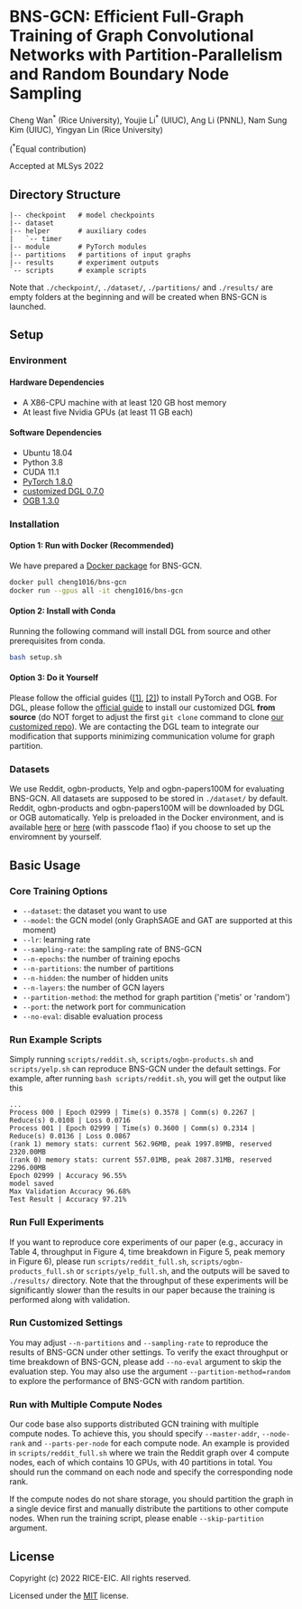 # BNS-GCN: Efficient Full-Graph Training of Graph Convolutional Networks with Partition-Parallelism and Random Boundary Node Sampling

Cheng Wan<sup>\*</sup> (Rice University), Youjie Li<sup>\*</sup> (UIUC), Ang Li (PNNL), Nam Sung Kim (UIUC), Yingyan Lin (Rice University)

(<sup>\*</sup>Equal contribution)

Accepted at MLSys 2022



## Directory Structure

```
|-- checkpoint   # model checkpoints
|-- dataset
|-- helper       # auxiliary codes
|   `-- timer
|-- module       # PyTorch modules
|-- partitions   # partitions of input graphs
|-- results      # experiment outputs
`-- scripts      # example scripts
```

Note that `./checkpoint/`, `./dataset/`, `./partitions/` and `./results/` are empty folders at the beginning and will be created when BNS-GCN is launched.

## Setup

### Environment

#### Hardware Dependencies

- A X86-CPU machine with at least 120 GB host memory 
- At least five Nvidia GPUs (at least 11 GB each)

#### Software Dependencies

- Ubuntu 18.04
- Python 3.8
- CUDA 11.1
- [PyTorch 1.8.0](https://github.com/pytorch/pytorch)
- [customized DGL 0.7.0](https://github.com/chwan-rice/dgl)
- [OGB 1.3.0](https://ogb.stanford.edu/docs/home/)

### Installation

#### Option 1: Run with Docker (Recommended)

We have prepared a [Docker package](https://hub.docker.com/r/cheng1016/bns-gcn) for BNS-GCN.

```bash
docker pull cheng1016/bns-gcn
docker run --gpus all -it cheng1016/bns-gcn
```

#### Option 2: Install with Conda

Running the following command will install DGL from source and other prerequisites from conda.

```bash
bash setup.sh
```

#### Option 3: Do it Yourself

Please follow the official guides ([[1]](https://github.com/pytorch/pytorch), [[2]](https://ogb.stanford.edu/docs/home/)) to install PyTorch and OGB. For DGL, please follow the [official guide](https://docs.dgl.ai/install/index.html#install-from-source) to install our customized DGL **from source** (do NOT forget to adjust the first `git clone` command to clone [our customized repo](https://github.com/chwan-rice/dgl)).  We are contacting the DGL team to integrate our modification that supports minimizing communication volume for graph partition.

### Datasets

We use Reddit, ogbn-products, Yelp and ogbn-papers100M for evaluating BNS-GCN. All datasets are supposed to be stored in `./dataset/` by default. Reddit, ogbn-products and ogbn-papers100M will be downloaded by DGL or OGB automatically. Yelp is preloaded in the Docker environment, and is available [here](https://drive.google.com/open?id=1zycmmDES39zVlbVCYs88JTJ1Wm5FbfLz) or [here](https://pan.baidu.com/s/1SOb0SiSAXavwAcNqkttwcg) (with passcode f1ao) if you choose to set up the enviromnent by yourself. 



## Basic Usage

### Core Training Options

- `--dataset`: the dataset you want to use
- `--model`: the GCN model (only GraphSAGE and GAT are supported at this moment)
- `--lr`: learning rate
- `--sampling-rate`: the sampling rate of BNS-GCN
- `--n-epochs`: the number of training epochs
- `--n-partitions`: the number of partitions
- `--n-hidden`: the number of hidden units
- `--n-layers`: the number of GCN layers
- `--partition-method`: the method for graph partition ('metis' or 'random')
- `--port`: the network port for communication
- `--no-eval`: disable evaluation process

### Run Example Scripts

Simply running `scripts/reddit.sh`, `scripts/ogbn-products.sh` and `scripts/yelp.sh` can reproduce BNS-GCN under the default settings. For example, after running `bash scripts/reddit.sh`, you will get the output like this

```
...
Process 000 | Epoch 02999 | Time(s) 0.3578 | Comm(s) 0.2267 | Reduce(s) 0.0108 | Loss 0.0716
Process 001 | Epoch 02999 | Time(s) 0.3600 | Comm(s) 0.2314 | Reduce(s) 0.0136 | Loss 0.0867
(rank 1) memory stats: current 562.96MB, peak 1997.89MB, reserved 2320.00MB
(rank 0) memory stats: current 557.01MB, peak 2087.31MB, reserved 2296.00MB
Epoch 02999 | Accuracy 96.55%
model saved
Max Validation Accuracy 96.68%
Test Result | Accuracy 97.21%
```

### Run Full Experiments

If you want to reproduce core experiments of our paper (e.g., accuracy in Table 4, throughput in Figure 4, time breakdown in Figure 5, peak memory in Figure 6), please run `scripts/reddit_full.sh`,  `scripts/ogbn-products_full.sh` or  `scripts/yelp_full.sh`, and the outputs will be saved to `./results/` directory. Note that the throughput of these experiments will be significantly slower than the results in our paper because the training is performed along with validation.

### Run Customized Settings

You may adjust `--n-partitions` and `--sampling-rate` to reproduce the results of BNS-GCN under other settings. To verify the exact throughput or time breakdown of BNS-GCN, please add `--no-eval` argument to skip the evaluation step. You may also use the argument `--partition-method=random` to explore the performance of BNS-GCN with random partition.

### Run with Multiple Compute Nodes

Our code base also supports distributed GCN training with multiple compute nodes. To achieve this, you should specify `--master-addr`, `--node-rank` and `--parts-per-node` for each compute node. An example is provided in `scripts/reddit_full.sh` where we train the Reddit graph over 4 compute nodes, each of which contains 10 GPUs, with 40 partitions in total. You should run the command on each node and specify the corresponding node rank.

If the compute nodes do not share storage, you should partition the graph in a single device first and manually distribute the partitions to other compute nodes. When run the training script, please enable `--skip-partition` argument.



## License

Copyright (c) 2022 RICE-EIC. All rights reserved.

Licensed under the [MIT](https://github.com/RICE-EIC/BNS-GCN/blob/master/LICENSE) license.
